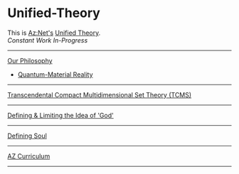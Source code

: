 # Unified-Theory
This is [Az:Net's](https://github.com/Az-Net) [Unified Theory](https://en.m.wikipedia.org/wiki/Theory_of_everything).  
_Constant Work In-Progress_
____
[Our Philosophy](https://github.com/Az-Net/Proposals/blob/main/Az%20Philosophy.md)
* [Quantum-Material Reality](https://github.com/Az-Net/Proposals/blob/main/Quantum-Material%20Reality.md)
____
[Transcendental Compact Multidimensional Set Theory (TCMS)](https://github.com/Az-Net/Unified-Theory/blob/main/TCMS%20Theory.md)
____

[Defining & Limiting the Idea of 'God'](https://github.com/Az-Net/Unified-Theory/blob/main/Final.md)
____
[Defining Soul](https://github.com/Az-Net/Proposals/blob/main/Occultism/Defining%20Soul.md)
____
[AZ Curriculum](https://github.com/Az-Net/AZ-Curriculum)
____
